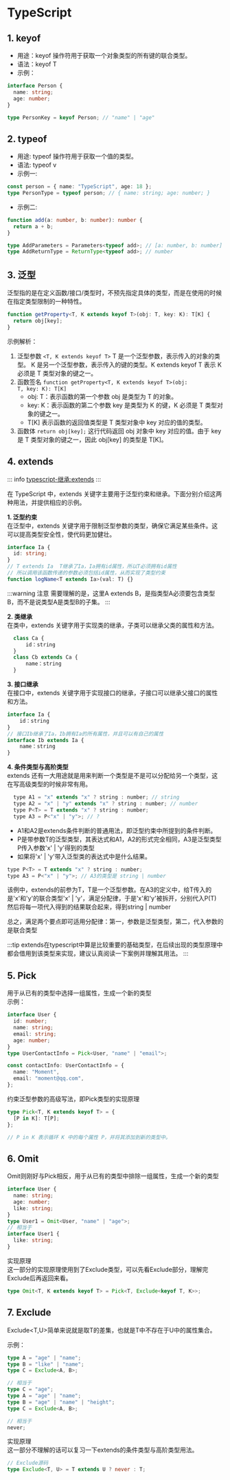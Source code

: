 # TypeScript

## 1. keyof

- 用途：keyof 操作符用于获取一个对象类型的所有键的联合类型。
- 语法：keyof T
- 示例：

```typescript
interface Person {
  name: string;
  age: number;
}

type PersonKey = keyof Person; // "name" | "age"
```

## 2. typeof

- 用途: typeof 操作符用于获取一个值的类型。
- 语法: typeof v
- 示例一:

```typescript
const person = { name: "TypeScript", age: 18 };
type PersonType = typeof person; // { name: string; age: number; }
```

- 示例二:

```typescript
function add(a: number, b: number): number {
  return a + b;
}

type AddParameters = Parameters<typeof add>; // [a: number, b: number]
type AddReturnType = ReturnType<typeof add>; // number
```

## 3. 泛型

泛型指的是在定义函数/接口/类型时，不预先指定具体的类型，而是在使用的时候在指定类型限制的一种特性。

```typescript
function getProperty<T, K extends keyof T>(obj: T, key: K): T[K] {
  return obj[key];
}
```

示例解析：

1. 泛型参数
   <code><T, K extends keyof T></code>
   T 是一个泛型参数，表示传入的对象的类型。
   K 是另一个泛型参数，表示传入的键的类型。K extends keyof T 表示 K 必须是 T 类型对象的键之一。
2. 函数签名
   <code>function getProperty<T, K extends keyof T>(obj: T, key: K): T[K]</code>
   - obj: T：表示函数的第一个参数 obj 是类型为 T 的对象。
   - key: K：表示函数的第二个参数 key 是类型为 K 的键，K 必须是 T 类型对象的键之一。
   - T[K] 表示函数的返回值类型是 T 类型对象中 key 对应的值的类型。
3. 函数体
   <code>return obj[key];</code>
   这行代码返回 obj 对象中 key 对应的值。由于 key 是 T 类型对象的键之一，因此 obj[key] 的类型是 T[K]。

## 4. extends

::: info
[typescript-继承:extends](https://www.cnblogs.com/jiaxin2015/p/16712041.html)
:::

在 TypeScript 中，extends 关键字主要用于泛型约束和继承。下面分别介绍这两种用法，并提供相应的示例。

**1. 泛型约束**  
 在泛型中，extends 关键字用于限制泛型参数的类型，确保它满足某些条件。这可以提高类型安全性，使代码更加健壮。

```typescript
interface Ia {
  id: string;
}
// T extends Ia  T继承了Ia，Ia拥有id属性，所以T必须拥有id属性
// 所以调用该函数传递的参数必须包括id属性，从而实现了类型约束
function logName<T extends Ia>(val: T) {}
```

:::warning 注意
需要理解的是，这里A extends B，是指类型A必须要包含类型B，而不是说类型A是类型B的子集。
:::

**2. 类继承**  
 在类中，extends 关键字用于实现类的继承，子类可以继承父类的属性和方法。

```typescript
  class Ca {
      id：string
  }
  class Cb extends Ca {
      name：string
  }
```

**3. 接口继承**  
 在接口中，extends 关键字用于实现接口的继承，子接口可以继承父接口的属性和方法。

```js
interface Ia {
    id：string
}
// 接口Ib继承了Ia，Ib拥有Ia的所有属性，并且可以有自己的属性
interface Ib extends Ia {
    name：string
}
```

**4. 条件类型与高阶类型**  
extends 还有一大用途就是用来判断一个类型是不是可以分配给另一个类型，这在写高级类型的时候非常有用。

```js
  type A1 = "x" extends "x" ? string : number; // string
  type A2 = "x" | "y" extends "x" ? string : number; // number
  type P<T> = T extends "x" ? string : number;
  type A3 = P<"x" | "y">; // ?
```

- A1和A2是extends条件判断的普通用法，即泛型约束中所提到的条件判断。
- P是带参数T的泛型类型，其表达式和A1，A2的形式完全相同，A3是泛型类型P传入参数'x' | 'y'得到的类型
- 如果将'x' | 'y'带入泛型类的表达式中是什么结果。

```js
type P<T> = T extends "x" ? string : number;
type A3 = P<"x" | "y">; // A3的类型是 string | number
```

该例中，extends的前参为T，T是一个泛型参数。在A3的定义中，给T传入的是'x'和'y'的联合类型'x' | 'y'，满足分配律，于是'x'和'y'被拆开，分别代入P(T) 然后将每一项代入得到的结果联合起来，得到string | number

总之，满足两个要点即可适用分配律：第一，参数是泛型类型，第二，代入参数的是联合类型

:::tip
extends在typescript中算是比较重要的基础类型，在后续出现的类型原理中都会借用到该类型来实现，建议认真阅读一下案例并理解其用法。
:::

## 5. Pick

用于从已有的类型中选择一组属性，生成一个新的类型  
示例：

```typescript
interface User {
  id: number;
  name: string;
  email: string;
  age: number;
}
type UserContactInfo = Pick<User, "name" | "email">;

const contactInfo: UserContactInfo = {
  name: "Moment",
  email: "moment@qq.com",
};
```

约束泛型参数的高级写法，即Pick类型的实现原理

```typescript
type Pick<T, K extends keyof T> = {
  [P in K]: T[P];
};

// P in K 表示循环 K 中的每个属性 P，并将其添加到新的类型中。
```

## 6. Omit

Omit则刚好与Pick相反，用于从已有的类型中排除一组属性，生成一个新的类型

```typescript
interface User {
  name: string;
  age: number;
  like: string;
}
type User1 = Omit<User, "name" | "age">;
// 相当于
interface User1 {
  like: string;
}
```

实现原理  
这一部分的实现原理使用到了Exclude类型，可以先看Exclude部分，理解完Exclude后再返回来看。

```typescript
type Omit<T, K extends keyof T> = Pick<T, Exclude<keyof T, K>>;
```

## 7. Exclude

Exclude<T,U>简单来说就是取T的差集，也就是T中不存在于U中的属性集合。

示例：

```typescript
type A = "age" | "name";
type B = "like" | "name";
type C = Exclude<A, B>;

// 相当于
type C = "age";
type A = "age" | "name";
type B = "age" | "name" | "height";
type C = Exclude<A, B>;

// 相当于
never;
```

实现原理  
这一部分不理解的话可以复习一下extends的条件类型与高阶类型用法。

```typescript
// Exclude源码
type Exclude<T, U> = T extends U ? never : T;
```
